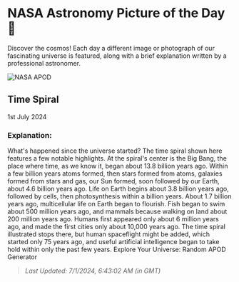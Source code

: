 
  # NASA Astronomy Picture of the Day 🌌

  Discover the cosmos! Each day a different image or photograph of our fascinating universe is featured, along with a brief explanation written by a professional astronomer.

![NASA APOD](https://apod.nasa.gov/apod/image/2407/TimeSpiral_Budassi_2500.jpg)

## Time Spiral

1st July 2024

### Explanation: 

What's happened since the universe started? The time spiral shown here features a few notable highlights. At the spiral's center is the Big Bang, the place where time, as we know it, began about 13.8 billion years ago. Within a few billion years atoms formed, then stars formed from atoms, galaxies formed from stars and gas, our Sun formed, soon followed by our Earth, about 4.6 billion years ago.  Life on Earth begins about 3.8 billion years ago, followed by cells, then photosynthesis within a billion years.  About 1.7 billion years ago, multicellular life on Earth began to flourish.  Fish began to swim about 500 million years ago, and mammals because walking on land about 200 million years ago. Humans first appeared only about 6 million years ago, and made the first cities only about 10,000 years ago.  The time spiral illustrated stops there, but human spaceflight might be added, which started only 75 years ago, and useful artificial intelligence began to take hold within only the past few years.   Explore Your Universe: Random APOD Generator

> _Last Updated: 7/1/2024, 6:43:02 AM (in GMT)_

